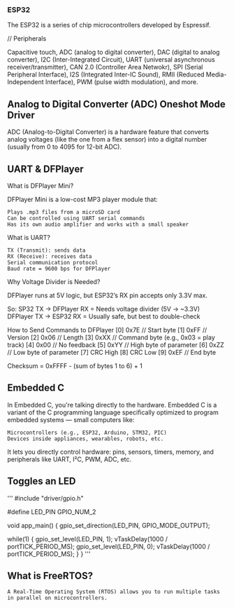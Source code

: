 ### ESP32

The ESP32 is a series of chip microcontrollers developed by Espressif. 

// Peripherals

Capacitive touch, ADC (analog to digital converter), DAC (digital to analog converter), 
I2C (Inter-Integrated Circuit), UART (universal asynchronous receiver/transmitter), 
CAN 2.0 (Controller Area Netwokr), SPI (Serial Peripheral Interface), I2S (Integrated Inter-IC Sound), 
RMII (Reduced Media-Independent Interface), PWM (pulse width modulation), and more.

## Analog to Digital Converter (ADC) Oneshot Mode Driver

ADC (Analog-to-Digital Converter) is a hardware feature that converts analog voltages 
(like the one from a flex sensor) into a digital number (usually from 0 to 4095 for 12-bit ADC).

## UART & DFPlayer

What is DFPlayer Mini?

DFPlayer Mini is a low-cost MP3 player module that:

    Plays .mp3 files from a microSD card
    Can be controlled using UART serial commands
    Has its own audio amplifier and works with a small speaker

What is UART?

    TX (Transmit): sends data
    RX (Receive): receives data
    Serial communication protocol
    Baud rate = 9600 bps for DFPlayer

Why Voltage Divider is Needed?

DFPlayer runs at 5V logic, but ESP32’s RX pin accepts only 3.3V max.

So:
SP32 TX → DFPlayer RX = Needs voltage divider (5V → ~3.3V)
DFPlayer TX → ESP32 RX = Usually safe, but best to double-check

How to Send Commands to DFPlayer
[0] 0x7E   // Start byte
[1] 0xFF   // Version
[2] 0x06   // Length
[3] 0xXX   // Command byte (e.g., 0x03 = play track)
[4] 0x00   // No feedback
[5] 0xYY   // High byte of parameter
[6] 0xZZ   // Low byte of parameter
[7] CRC High
[8] CRC Low
[9] 0xEF   // End byte

Checksum = 0xFFFF - (sum of bytes 1 to 6) + 1

## Embedded C
In Embedded C, you're talking directly to the hardware.
Embedded C is a variant of the C programming language specifically optimized to 
program embedded systems — small computers like:

    Microcontrollers (e.g., ESP32, Arduino, STM32, PIC)
    Devices inside appliances, wearables, robots, etc.

It lets you directly control hardware: pins, sensors, timers, memory, and peripherals 
like UART, I²C, PWM, ADC, etc.

## Toggles an LED

''' #include "driver/gpio.h"

#define LED_PIN GPIO_NUM_2

void app_main() {
  gpio_set_direction(LED_PIN, GPIO_MODE_OUTPUT);

 while(1) {
    gpio_set_level(LED_PIN, 1);
    vTaskDelay(1000 / portTICK_PERIOD_MS);
    gpio_set_level(LED_PIN, 0);
    vTaskDelay(1000 / portTICK_PERIOD_MS);
  }
} '''

## What is FreeRTOS?

    A Real-Time Operating System (RTOS) allows you to run multiple tasks in parallel on microcontrollers.


